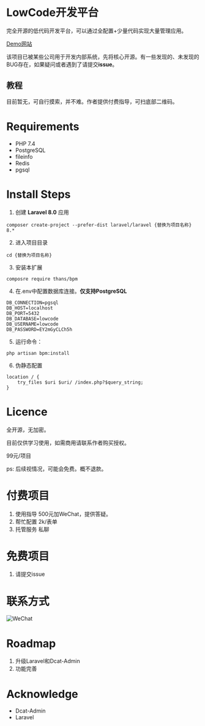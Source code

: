 # LowCode开发平台

完全开源的低代码开发平台，可以通过全配置+少量代码实现大量管理应用。

[Demo网站](http://bpm.thans.cn)

该项目已被某些公司用于开发内部系统，先将核心开源。有一些发现的、未发现的BUG存在，如果疑问或者遇到了请提交**issue**。

## 教程

目前暂无，可自行摸索，并不难。作者提供付费指导，可扫底部二维码。

# Requirements
- PHP 7.4
- PostgreSQL
- fileinfo
- Redis
- pgsql

# Install Steps

1. 创建 **Laravel 8.0** 应用

```
composer create-project --prefer-dist laravel/laravel {替换为项目名称} 8.*
```

2. 进入项目目录

 ```
 cd {替换为项目名称}
 ```

3. 安装本扩展

```
composre require thans/bpm
```


4. 在.env中配置数据库连接。**仅支持PostgreSQL**

```
DB_CONNECTION=pgsql
DB_HOST=localhost
DB_PORT=5432
DB_DATABASE=lowcode
DB_USERNAME=lowcode
DB_PASSWORD=EY2mGyCLCh5h
```

5. 运行命令：

```php artisan bpm:install```

6. 伪静态配置

```
location / {
    try_files $uri $uri/ /index.php?$query_string;
}
```

# Licence

全开源，无加密。

目前仅供学习使用，如需商用请联系作者购买授权。

99元/项目

ps: 后续视情况，可能会免费。概不退款。

# 付费项目

1. 使用指导 500元加WeChat，提供答疑。
2. 帮忙配置 2k/表单
3. 托管服务 私聊

# 免费项目

1. 请提交issue

# 联系方式

![WeChat](https://img.thans.cn/wechat.jpg)

# Roadmap

1. 升级Laravel和Dcat-Admin
2. 功能完善

# Acknowledge

- Dcat-Admin
- Laravel


